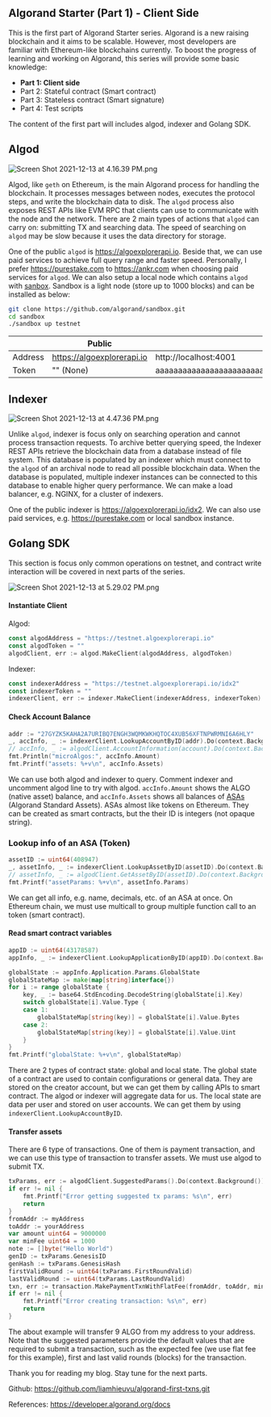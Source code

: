 ## Algorand Starter (Part 1) - Client Side

This is the first part of Algorand Starter series. Algorand is a new raising blockchain and it aims to be scalable. However, most developers are familiar with Ethereum-like blockchains currently. To boost the progress of learning and working on Algorand, this series will provide some basic knowledge:
+ **Part 1: Client side**
+ Part 2: Stateful contract (Smart contract)
+ Part 3: Stateless contract (Smart signature)
+ Part 4: Test scripts

The content of the first part will includes algod, indexer and Golang SDK.
## Algod
![Screen Shot 2021-12-13 at 4.16.39 PM.png](https://cdn.hashnode.com/res/hashnode/image/upload/v1639387050757/svKXK-VSn.png)

Algod, like `geth` on Ethereum, is the main Algorand process for handling the blockchain. It processes messages between nodes, executes the protocol steps, and write the blockchain data to disk. The `algod` process also exposes REST APIs like EVM RPC that clients can use to communicate with the node and the network. There are 2 main types of actions that `algod` can carry on: submitting TX and searching data. The speed of searching on `algod` may be slow because it uses the data directory for storage.

One of the public `algod` is https://algoexplorerapi.io. Beside that, we can use paid services to achieve full query range and faster speed. Personally, I prefer https://purestake.com to https://ankr.com when choosing paid services for `algod`. We can also setup a local node which contains `algod` with  [sanbox](https://github.com/algorand/sandbox). Sandbox is a light node (store up to 1000 blocks) and can be installed as below:
```sh
git clone https://github.com/algorand/sandbox.git
cd sandbox
./sandbox up testnet
```
|         | Public                     | Sandbox                                                          |
|---------|----------------------------|------------------------------------------------------------------|
| Address | https://algoexplorerapi.io | http://localhost:4001                                            |
| Token   | "" (None)                  | aaaaaaaaaaaaaaaaaaaaaaaaaaaaaaaaaaaaaaaaaaaaaaaaaaaaaaaaaaaaaaaa |

## Indexer
![Screen Shot 2021-12-13 at 4.47.36 PM.png](https://cdn.hashnode.com/res/hashnode/image/upload/v1639388887947/z-FMrIvu_.png)

Unlike `algod`, indexer is focus only on searching operation and cannot process transaction requests. To archive better querying speed, the Indexer REST APIs retrieve the blockchain data from a database instead of file system. This database is populated by an indexer which must connect to the `algod` of an archival node to read all possible blockchain data. When the database is populated, multiple indexer instances can be connected to this database to enable higher query performance. We can make a load balancer, e.g. NGINX, for a cluster of indexers.

One of the public indexer is https://algoexplorerapi.io/idx2. We can also use paid services, e.g. https://purestake.com or local sandbox instance.

## Golang SDK
This section is focus only common operations on testnet, and contract write interaction will be covered in next parts of the series.

![Screen Shot 2021-12-13 at 5.29.02 PM.png](https://cdn.hashnode.com/res/hashnode/image/upload/v1639391364314/MJGqf4wi5.png)

#### Instantiate Client
Algod:
```go
const algodAddress = "https://testnet.algoexplorerapi.io"
const algodToken = ""
algodClient, err := algod.MakeClient(algodAddress, algodToken)
```
Indexer:
```go
const indexerAddress = "https://testnet.algoexplorerapi.io/idx2"
const indexerToken = ""
indexerClient, err := indexer.MakeClient(indexerAddress, indexerToken)
```

#### Check Account Balance
```go
addr := "27GYZK5KAHA2A7URIBQ7ENGH3WQMKWKHQTOC4XUB56XFTNPWRMNI6A6HLY"
_, accInfo, _ := indexerClient.LookupAccountByID(addr).Do(context.Background())
// accInfo, _ := algodClient.AccountInformation(account).Do(context.Background())
fmt.Println("microAlgos:", accInfo.Amount)
fmt.Printf("assets: %+v\n", accInfo.Assets)
```
We can use both algod and indexer to query. Comment indexer and uncomment algod line to try with algod. `accInfo.Amount` shows the ALGO (native asset) balance, and `accInfo.Assets` shows all balances of [ASAs](https://developer.algorand.org/docs/get-details/asa)  (Algorand Standard Assets). ASAs almost like tokens on Ethereum. They can be created as smart contracts, but the their ID is integers (not opaque string).

### Lookup info of an ASA (Token)
```go
assetID := uint64(408947)
_, assetInfo, _ := indexerClient.LookupAssetByID(assetID).Do(context.Background())
// assetInfo, _ := algodClient.GetAssetByID(assetID).Do(context.Background())
fmt.Printf("assetParams: %+v\n", assetInfo.Params)
```
We can get all info, e.g. name, decimals, etc.  of an ASA at once. On Ethereum chain, we must use multicall to group multiple function call to an token (smart contract).

#### Read smart contract variables
```go
appID := uint64(43178587)
appInfo, _ := indexerClient.LookupApplicationByID(appID).Do(context.Background())

globalState := appInfo.Application.Params.GlobalState
globalStateMap := make(map[string]interface{})
for i := range globalState {
	key, _ := base64.StdEncoding.DecodeString(globalState[i].Key)
	switch globalState[i].Value.Type {
	case 1:
		globalStateMap[string(key)] = globalState[i].Value.Bytes
	case 2:
		globalStateMap[string(key)] = globalState[i].Value.Uint
	}
}
fmt.Printf("globalState: %+v\n", globalStateMap)
```
There are 2 types of contract state: global and local state. The global state of a contract are used to contain configurations or general data. They are stored on the creator account, but we can get them by calling APIs to smart contract. The algod or indexer will aggregate data for us. The local state are data per user and stored on user accounts. We can get them by using `indexerClient.LookupAccountByID`.

#### Transfer assets
There are 6 type of transactions. One of them is payment transaction, and we can use this type of transaction to transfer assets. We must use algod to submit TX.
```go
txParams, err := algodClient.SuggestedParams().Do(context.Background())
if err != nil {
    fmt.Printf("Error getting suggested tx params: %s\n", err)
    return
}
fromAddr := myAddress
toAddr := yourAddress
var amount uint64 = 9000000
var minFee uint64 = 1000
note := []byte("Hello World")
genID := txParams.GenesisID
genHash := txParams.GenesisHash
firstValidRound := uint64(txParams.FirstRoundValid)
lastValidRound := uint64(txParams.LastRoundValid)
txn, err := transaction.MakePaymentTxnWithFlatFee(fromAddr, toAddr, minFee, amount, firstValidRound, lastValidRound, note, "", genID, genHash)
if err != nil {
    fmt.Printf("Error creating transaction: %s\n", err)
    return
}
```
The about example will transfer 9 ALGO from my address to your address. Note that the suggested parameters provide the default values that are required to submit a transaction, such as the expected fee (we use flat fee for this example), first and last valid rounds (blocks) for the transaction.

Thank you for reading my blog. Stay tune for the next parts.

Github: https://github.com/liamhieuvu/algorand-first-txns.git

References: https://developer.algorand.org/docs
